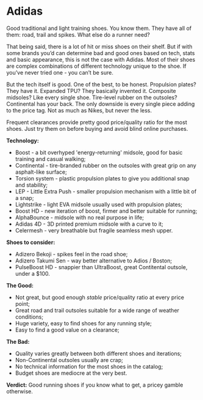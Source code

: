 # Adidas

Good traditional and light training shoes. You know them. They have all of them: road, trail and spikes. What else do a runner need?

That being said, there is a lot of hit or miss shoes on their shelf. But if with some brands you’d can determine bad and good ones based on tech, stats and basic appearance, this is not the case with Adidas. Most of their shoes are complex combinations of different technology unique to the shoe. If you’ve never tried one - you can’t be sure.

But the tech itself is good. One of the best, to be honest. Propulsion plates? They have it. Expanded TPU? They basically invented it. Composite midsoles? Like every single shoe. Tire-level rubber on the outsoles? Continental has your back. The only downside is every single piece adding to the price tag. Not as much as Nikes, but never the less.

Frequent clearances provide pretty good price/quality ratio for the most shoes. Just try them on before buying and avoid blind online purchases.

**Technology:**

- Boost - a bit overhyped 'energy-returning' midsole, good for basic training and casual walking; 
- Continental - tire-branded rubber on the outsoles with great grip on any asphalt-like surface;
- Torsion system - plastic propulsion plates to give you additional snap and stability;
- LEP - Little Extra Push - smaller propulsion mechanism with a little bit of a snap;
- Lightstrike - light EVA midsole usually used with propulsion plates;
- Boost HD - new iteration of boost, firmer and better suitable for running;
- AlphaBounce - midsole with no real purpose in life;
- Adidas 4D - 3D printed premium midsole with a curve to it;
- Celermesh - very breathable but fragile seamless mesh upper.

**Shoes to consider:** 

- Adizero Bekoji - spikes feel in the road shoe;
- Adizero Takumi Sen - way better alternative to Adios / Boston;
- PulseBoost HD - snappier than UltraBoost, great Contitental outsole, under a $100.

**The Good:** 

- Not great, but good enough *stable* price/quality ratio at every price point;
- Great road and trail outsoles suitable for a wide range of weather conditions;
- Huge variety, easy to find shoes for any running style;
- Easy to find a good value on a clearance;

**The Bad:** 

- Quality varies greatly between both different shoes and iterations;
- Non-Continental outsoles usually are crap;
- No technical information for the most shoes in the catalog;
- Budget shoes are mediocre at the very best.

**Verdict:** Good running shoes if you know what to get, a pricey gamble otherwise.

